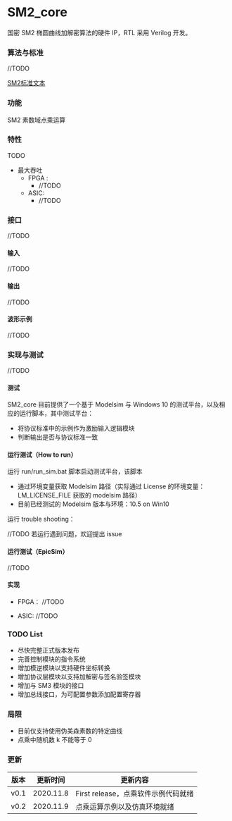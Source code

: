 # SM2_core

国密 SM2 椭圆曲线加解密算法的硬件 IP，RTL 采用 Verilog 开发。

### 算法与标准

//TODO

[SM2标准文本](http://www.gmbz.org.cn/main/viewfile/20180108015515787986.html)

### 功能

SM2 素数域点乘运算

### 特性

TODO
- 最大吞吐 
  - FPGA : 
    - //TODO
  - ASIC: 
    - //TODO

### 接口

//TODO

#### 输入

//TODO

#### 输出

//TODO

#### 波形示例

//TODO

### 实现与测试

//TODO

#### 测试

SM2_core 目前提供了一个基于 Modelsim 与 Windows 10 的测试平台，以及相应的运行脚本，其中测试平台：

- 将协议标准中的示例作为激励输入逻辑模块
- 判断输出是否与协议标准一致

#### 运行测试（How to run）

运行 run/run_sim.bat 脚本启动测试平台，该脚本

- 通过环境变量获取 Modelsim 路径（实际通过 License 的环境变量：LM_LICENSE_FILE 获取的 modelsim 路径）
- 目前已经测试的 Modelsim 版本与环境：10.5 on Win10

运行 trouble shooting：

//TODO 若运行遇到问题，欢迎提出 issue

#### 运行测试（EpicSim）

//TODO

#### 实现

- FPGA：  //TODO
  

- ASIC:  //TODO

### TODO List

- 尽快完整正式版本发布
- 完善控制模块的指令系统
- 增加模逆模块以支持硬件坐标转换
- 增加协议层模块以支持加解密与签名验签模块
- 增加与 SM3 模块的接口 
- 增加总线接口，为可配置参数添加配置寄存器

### 局限
- 目前仅支持使用伪美森素数的特定曲线
- 点乘中随机数 k 不能等于 0

### 更新

| 版本 | 更新时间  | 更新内容                            |
| ---- | --------- | ----------------------------------- |
| v0.1 | 2020.11.8 | First release，点乘软件示例代码就绪 |
| v0.2 | 2020.11.9 | 点乘运算示例以及仿真环境就绪 |

### 





